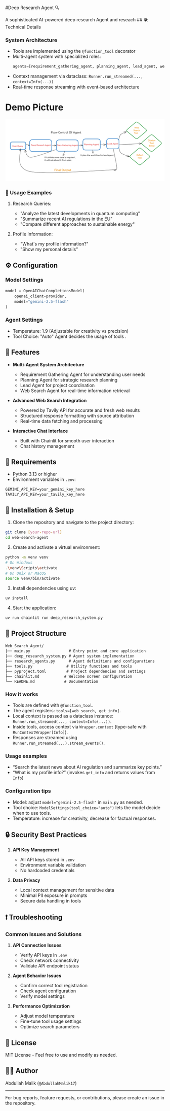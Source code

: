 #Deep Research Agent 🔍

A sophisticated AI-powered deep research Agent  and reseach ## 🛠️ Technical Details

### System Architecture
- Tools are implemented using the `@function_tool` decorator
- Multi-agent system with specialized roles:
  ```python
  agents=[requirement_gathering_agent, planning_agent, lead_agent, web_search]
  ```
- Context management via dataclass: `Runner.run_streamed(..., context=Info(...))`
- Real-time response streaming with event-based architecture

# Demo Picture
![Picture of workflow of Deep Research Agent](Workflow_of_Agent.png)

### 🎯 Usage Examples

1. Research Queries:
   - "Analyze the latest developments in quantum computing"
   - "Summarize recent AI regulations in the EU"
   - "Compare different approaches to sustainable energy"

2. Profile Information:
   - "What's my profile information?"
   - "Show my personal details"

## ⚙️ Configuration

### Model Settings
```python
model = OpenAIChatCompletionsModel(
    openai_client=provider,
    model="gemini-2.5-flash"
)
```

### Agent Settings
- Temperature: 1.9 (Adjustable for creativity vs precision)
- Tool Choice: "Auto" Agent decides the usage of tools .

## 🌟 Features

- **Multi-Agent System Architecture**
  - Requirement Gathering Agent for understanding user needs
  - Planning Agent for strategic research planning
  - Lead Agent for project coordination
  - Web Search Agent for real-time information retrieval

- **Advanced Web Search Integration**
  - Powered by Tavily API for accurate and fresh web results
  - Structured response formatting with source attribution
  - Real-time data fetching and processing

- **Interactive Chat Interface**
  - Built with Chainlit for smooth user interaction
  - Chat history management

## 🔧 Requirements

- Python 3.13 or higher
- Environment variables in `.env`:
```env
GEMINI_API_KEY=your_gemini_key_here
TAVILY_API_KEY=your_tavily_key_here
```

## 🚀 Installation & Setup

1. Clone the repository and navigate to the project directory:
```bash
git clone [your-repo-url]
cd web-search-agent
```

2. Create and activate a virtual environment:
```bash
python -m venv venv
# On Windows
.\venv\Scripts\activate
# On Unix or MacOS
source venv/bin/activate
```

3. Install dependencies using uv:
```bash
uv install
```

4. Start the application:
```bash
uv run chainlit run deep_research_system.py
```

## 📁 Project Structure
```
Web_Search_Agent/
├── main.py                 # Entry point and core application
├── deep_research_system.py # Agent system implementation
├── research_agents.py      # Agent definitions and configurations
├── tools.py               # Utility functions and tools
├── pyproject.toml         # Project dependencies and settings
├── chainlit.md           # Welcome screen configuration
└── README.md             # Documentation
```

### How it works
- Tools are defined with `@function_tool`.
- The agent registers: `tools=[web_search, get_info]`.
- Local context is passed as a dataclass instance: `Runner.run_streamed(..., context=Info(...))`.
- Inside tools, access context via `Wrapper.context` (type-safe with `RunContextWrapper[Info]`).
- Responses are streamed using `Runner.run_streamed(...).stream_events()`.

### Usage examples
- “Search the latest news about AI regulation and summarize key points.”
- “What is my profile info?” (invokes `get_info` and returns values from `Info`)

### Configuration tips
- Model: adjust `model="gemini-2.5-flash"` in `main.py` as needed.
- Tool choice: `ModelSettings(tool_choice="auto")` lets the model decide when to use tools.
- Temperature: increase for creativity, decrease for factual responses.

## 🔒 Security Best Practices

1. **API Key Management**
   - All API keys stored in `.env`
   - Environment variable validation
   - No hardcoded credentials

2. **Data Privacy**
   - Local context management for sensitive data
   - Minimal PII exposure in prompts
   - Secure data handling in tools

## ❗ Troubleshooting

### Common Issues and Solutions
1. **API Connection Issues**
   - Verify API keys in `.env`
   - Check network connectivity
   - Validate API endpoint status

2. **Agent Behavior Issues**
   - Confirm correct tool registration
   - Check agent configuration
   - Verify model settings

3. **Performance Optimization**
   - Adjust model temperature
   - Fine-tune tool usage settings
   - Optimize search parameters

## 📄 License

MIT License - Feel free to use and modify as needed.

## 👨‍💻 Author

Abdullah Malik (`@AbdullahMalik17`)

---

For bug reports, feature requests, or contributions, please create an issue in the repository.
